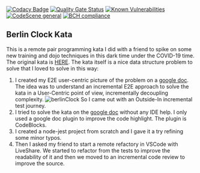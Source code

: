 [![Codacy Badge](https://app.codacy.com/project/badge/Grade/2d1243372ea64ae7963cda30172c89d9)](https://www.codacy.com/manual/undeadgrishnackh/BerlinClock?utm_source=github.com&amp;utm_medium=referral&amp;utm_content=undeadgrishnackh/BerlinClock&amp;utm_campaign=Badge_Grade) [![Quality Gate Status](https://sonarcloud.io/api/project_badges/measure?project=undeadgrishnackh_BerlinClock&metric=alert_status)](https://sonarcloud.io/dashboard?id=undeadgrishnackh_BerlinClock) [![Known Vulnerabilities](https://snyk.io/test/github/undeadgrishnackh/BerlinClock/badge.svg)](https://snyk.io/test/github/undeadgrishnackh/BerlinClock/) [![CodeScene general](https://codescene.io/images/analyzed-by-codescene-badge.svg)](https://codescene.io/projects/8569) [![BCH compliance](https://bettercodehub.com/edge/badge/undeadgrishnackh/BerlinClock?branch=master)](https://bettercodehub.com/)

## Berlin Clock Kata

This is a remote pair programming kata I did with a friend to spike on some new training and dojo techniques in this dark time under the COVID-19 time.
The original kata is [HERE](https://www.codewars.com/kata/5a1463678ba9145a670000f9).
The kata itself is a nice data structure problem to solve that I loved to solve in this way:
1. I created my E2E user-centric picture of the problem on a [google doc](https://docs.google.com/document/d/11Mh0Tmrf5hZ7EE7cDF0q9Pqr-4i5x4bs_3K3jdR2eA8/edit?usp=sharing). The idea was to understand an incremental E2E approach to solve the kata in a User-Centric point of view, incrementally decoupling complexity. 
![berlinClock](https://upload.wikimedia.org/wikipedia/commons/4/4f/Berlin-Uhr-1650-1705.gif) 
So I came out with an Outside-In incremental test journey.
2. I tried to solve the kata on the [google doc](https://docs.google.com/document/d/11Mh0Tmrf5hZ7EE7cDF0q9Pqr-4i5x4bs_3K3jdR2eA8/edit?usp=sharing) without any IDE help. I only used a google doc plugin to improve the code highlight. The plugin is CodeBlocks.
3. I created a node-jest project from scratch and I gave it a try refining some minor typos.
4. Then I asked my friend to start a remote refactory in VSCode with LiveShare. We started to refactor from the tests to improve the readability of it and then we moved to an incremental code review to improve the source.
